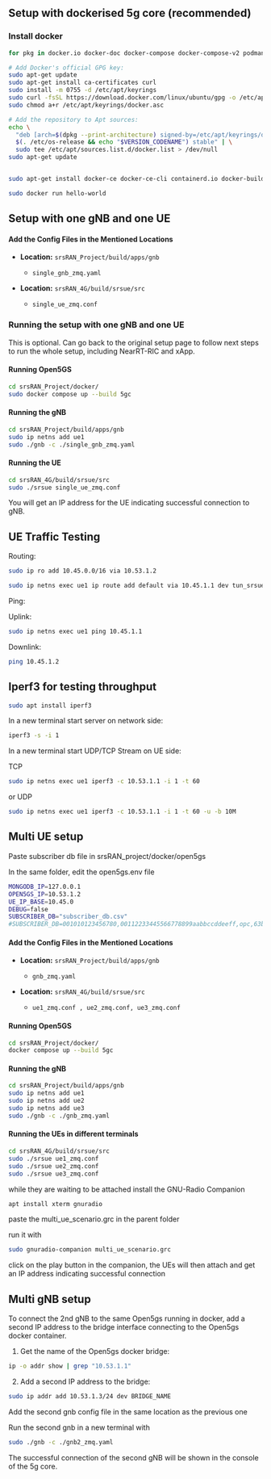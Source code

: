## Setup with dockerised 5g core (recommended)

### Install docker

```bash
for pkg in docker.io docker-doc docker-compose docker-compose-v2 podman-docker containerd runc; do sudo apt-get remove $pkg; done

# Add Docker's official GPG key:
sudo apt-get update
sudo apt-get install ca-certificates curl
sudo install -m 0755 -d /etc/apt/keyrings
sudo curl -fsSL https://download.docker.com/linux/ubuntu/gpg -o /etc/apt/keyrings/docker.asc
sudo chmod a+r /etc/apt/keyrings/docker.asc

# Add the repository to Apt sources:
echo \
  "deb [arch=$(dpkg --print-architecture) signed-by=/etc/apt/keyrings/docker.asc] https://download.docker.com/linux/ubuntu \
  $(. /etc/os-release && echo "$VERSION_CODENAME") stable" | \
  sudo tee /etc/apt/sources.list.d/docker.list > /dev/null
sudo apt-get update


sudo apt-get install docker-ce docker-ce-cli containerd.io docker-buildx-plugin docker-compose-plugin

sudo docker run hello-world

```

## Setup with one gNB and one UE

#### Add the Config Files in the Mentioned Locations

- **Location:** `srsRAN_Project/build/apps/gnb`

  - `single_gnb_zmq.yaml`

- **Location:** `srsRAN_4G/build/srsue/src`
  - `single_ue_zmq.conf`

### Running the setup with one gNB and one UE

This is optional. Can go back to the original setup page to follow next steps to run the whole setup, including NearRT-RIC and xApp.

#### Running Open5GS

```bash
cd srsRAN_Project/docker/
sudo docker compose up --build 5gc
```

#### Running the gNB

```bash
cd srsRAN_Project/build/apps/gnb
sudo ip netns add ue1
sudo ./gnb -c ./single_gnb_zmq.yaml
```

#### Running the UE

```bash
cd srsRAN_4G/build/srsue/src
sudo ./srsue single_ue_zmq.conf
```

You will get an IP address for the UE indicating successful connection to gNB.

## UE Traffic Testing

Routing:

```bash
sudo ip ro add 10.45.0.0/16 via 10.53.1.2

sudo ip netns exec ue1 ip route add default via 10.45.1.1 dev tun_srsue
```

Ping:

Uplink:

```bash
sudo ip netns exec ue1 ping 10.45.1.1

```

Downlink:

```bash
ping 10.45.1.2
```

## Iperf3 for testing throughput

```bash
sudo apt install iperf3
```

In a new terminal start server on network side:

```bash
iperf3 -s -i 1
```

In a new terminal start UDP/TCP Stream on UE side:

TCP

```bash
sudo ip netns exec ue1 iperf3 -c 10.53.1.1 -i 1 -t 60
```

or UDP

```bash
sudo ip netns exec ue1 iperf3 -c 10.53.1.1 -i 1 -t 60 -u -b 10M

```

## Multi UE setup

Paste subscriber db file in srsRAN_project/docker/open5gs

In the same folder, edit the open5gs.env file

```bash
MONGODB_IP=127.0.0.1
OPEN5GS_IP=10.53.1.2
UE_IP_BASE=10.45.0
DEBUG=false
SUBSCRIBER_DB="subscriber_db.csv"
#SUBSCRIBER_DB=001010123456780,00112233445566778899aabbccddeeff,opc,63bfa50ee6523365ff14c1f45f88737d,8000,9,10.45.1.2
```

#### Add the Config Files in the Mentioned Locations

- **Location:** `srsRAN_Project/build/apps/gnb`

  - `gnb_zmq.yaml`

- **Location:** `srsRAN_4G/build/srsue/src`
  - `ue1_zmq.conf , ue2_zmq.conf, ue3_zmq.conf`

#### Running Open5GS

```bash
cd srsRAN_Project/docker/
docker compose up --build 5gc
```

#### Running the gNB

```bash
cd srsRAN_Project/build/apps/gnb
sudo ip netns add ue1
sudo ip netns add ue2
sudo ip netns add ue3
sudo ./gnb -c ./gnb_zmq.yaml
```

#### Running the UEs in different terminals

```bash
cd srsRAN_4G/build/srsue/src
sudo ./srsue ue1_zmq.conf
sudo ./srsue ue2_zmq.conf
sudo ./srsue ue3_zmq.conf
```

while they are waiting to be attached install the GNU-Radio Companion

```bash
apt install xterm gnuradio
```

paste the multi_ue_scenario.grc in the parent folder

run it with

```bash
sudo gnuradio-companion multi_ue_scenario.grc
```

click on the play button in the companion, the UEs will then attach and get an IP address indicating successful connection

## Multi gNB setup

To connect the 2nd gNB to the same Open5gs running in docker, add a second IP address to the bridge interface connecting to the Open5gs docker container.

1. Get the name of the Open5gs docker bridge:

```bash
ip -o addr show | grep "10.53.1.1"
```

2. Add a second IP address to the bridge:

```bash
sudo ip addr add 10.53.1.3/24 dev BRIDGE_NAME
```

Add the second gnb config file in the same location as the previous one

Run the second gnb in a new terminal with

```bash
sudo ./gnb -c ./gnb2_zmq.yaml
```

The successful connection of the second gNB will be shown in the console of the 5g core.
